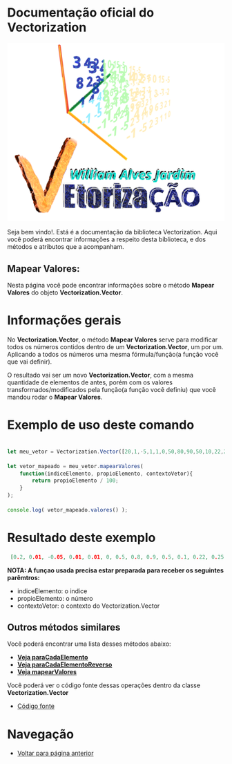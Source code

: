 # Documentação oficial do Vectorization
![Logo do projeto](https://github.com/WilliamJardim/Vectorization/blob/main/imagens/logo512x512.png)

Seja bem vindo!. Está é a documentação da biblioteca Vectorization.
Aqui você poderá encontrar informações a respeito desta biblioteca, e dos métodos e atributos que a acompanham.

## Mapear Valores:
Nesta página você pode encontrar informações sobre o método **Mapear Valores** do objeto **Vectorization.Vector**.

# Informações gerais
No **Vectorization.Vector**, o método **Mapear Valores** serve para modificar todos os números contidos dentro de um **Vectorization.Vector**, um por um. Aplicando a todos os números uma mesma fórmula/função(a função você que vai definir).

O resultado vai ser um novo **Vectorization.Vector**, com a mesma quantidade de elementos de antes, porém com os valores transformados/modificados pela função(a função você definiu) que você mandou rodar o **Mapear Valores**.

# Exemplo de uso deste comando
```javascript

let meu_vetor = Vectorization.Vector([20,1,-5,1,1,0,50,80,90,50,10,22,25,1,6,100]);

let vetor_mapeado = meu_vetor.mapearValores(
    function(indiceElemento, propioElemento, contextoVetor){
        return propioElemento / 100;
    }
);

console.log( vetor_mapeado.valores() );

```

# Resultado deste exemplo
```json
 [0.2, 0.01, -0.05, 0.01, 0.01, 0, 0.5, 0.8, 0.9, 0.5, 0.1, 0.22, 0.25, 0.01, 0.06, 1]
```

**NOTA: A funçao usada precisa estar preparada para receber os seguintes parêmtros:**
 - indiceElemento: o indice
 - propioElemento: o número
 - contextoVetor: o contexto do Vectorization.Vector

## Outros métodos similares
Você poderá encontrar uma lista desses métodos abaixo:

  - **[Veja paraCadaElemento](../ParaCadaElemento/page.md)** 
  - **[Veja paraCadaElementoReverso](../ParaCadaElementoReverso/page.md)**
  - **[Veja mapearValores](../FiltrarValores/page.md)**

Você poderá ver o código fonte dessas operações dentro da classe **Vectorization.Vector**
* [Código fonte](https://github.com/WilliamJardim/Vectorization/blob/main/src/Vector.js)

# Navegação
* [Voltar para página anterior](../page.md)